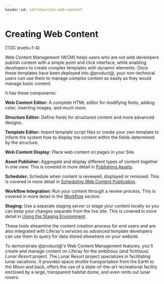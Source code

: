 ```yaml
---
header-id: introduction-web-content
---
```


# Creating Web Content

[TOC levels=1-4]

Web Content Management (WCM) helps users who are not web developers publish
content with a simple point and click interface, while enabling developers to
create complex templates with dynamic elements. Once these templates have been
deployed into @product@, your non-technical users can use them to manage complex
content as easily as they would manage basic content.

It has these components: 

**Web Content Editor:** A complete HTML editor for modifying fonts, adding
color, inserting images, and much more.

**Structure Editor:** Define fields for structured content and more advanced
designs.

**Template Editor:** Import template script files or create your own template to
inform the system how to display the content within the fields determined by the
structure.

**Web Content Display:** Place web content on pages in your Site.

**Asset Publisher:** Aggregate and display different types of content together
in one view. This is covered in more detail in 
[Publishing Assets](/docs/7-1/user/-/knowledge_base/u/publishing-assets).

**Scheduler:** Schedule when content is reviewed, displayed or removed. This
is covered in more detail in 
[Scheduling Web Content Publication](/docs/7-1/user/-/knowledge_base/u/scheduling-web-content-publication).

**Workflow Integration:** Run your content through a review process. This is
covered in more detail in the
[Workflow](/docs/7-1/user/-/knowledge_base/u/workflow) section.

**Staging:** Use a separate staging server or stage your content locally so you
can keep your changes separate from the live site. This is covered in more
detail in 
[Using the Staging Environment](/docs/7-1/user/-/knowledge_base/u/using-the-staging-environment).

These tools streamline the content creation process for end users and are also
integrated with Liferay's services so advanced template developers can use them
to query for data stored elsewhere on your website.

To demonstrate @product@'s Web Content Management features, you'll create
and manage content on Liferay for the ambitious (and fictitious) *Lunar Resort*
project. The Lunar Resort project specializes in facilitating lunar vacations.
It provides space shuttle transportation from the Earth to the Moon and back,
offers the use of a state-of-the-art recreational facility enclosed by a large,
transparent habitat dome, and even rents out lunar rovers.
